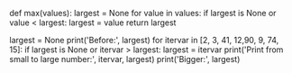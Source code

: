 def max(values):
    largest = None
    for value in values:
        if largest is None or value < largest:
            largest = value
    return largest
    

largest = None
print('Before:', largest)
for itervar in [2, 3, 41, 12,90, 9, 74, 15]:
    if largest is None or itervar > largest:
        largest = itervar
    print('Print from small to large number:', itervar, largest)
print('Bigger:', largest)
  